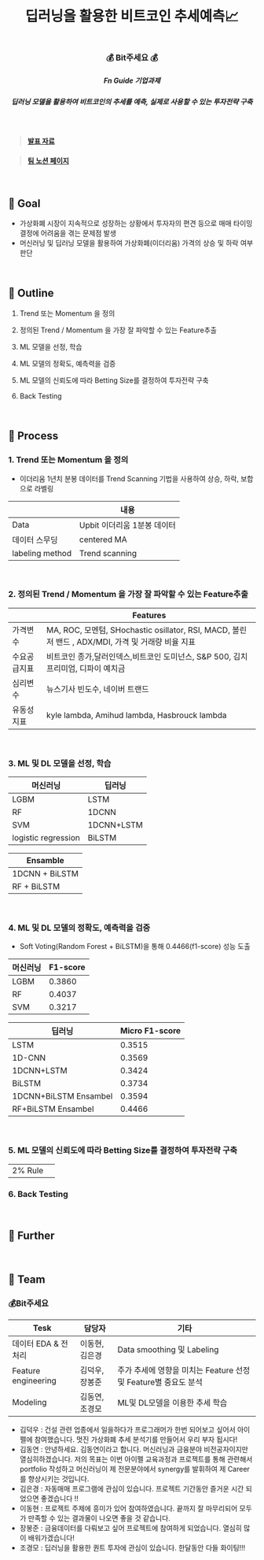 <h1 align="center"> <br>딥러닝을 활용한 비트코인 추세예측📈</h1>
<h3 align="center"> <br>💰 Bit주세요 💰</h3>
<h5 align="center"> Fn Guide 기업과제
<h5 align="center"> 딥러닝 모델을 활용하여 비트코인의 추세를 예측, 실제로 사용할 수 있는 투자전략 구축
</h5>
<br>

> #### [발표 자료]()

> #### [팀 노션 페이지](https://roan-prince-424.notion.site/Bit-572682b84cf4461eadffd8fcec61f14f)
 
<br>

## 💸  Goal
* 가상화폐 시장이 지속적으로 성장하는 상황에서 투자자의 편견 등으로 매매 타이밍 결정에 어려움을 겪는 문제점 발생
* 머신러닝 및 딥러닝 모델을 활용하여 가상화폐(이더리움) 가격의 상승 및 하락 여부 판단
<br>

 
## 💸  Outline
1. Trend 또는 Momentum 을 정의

2. 정의된 Trend / Momentum 을 가장 잘 파악할 수 있는 Feature추출

3. ML 모델을 선정, 학습

4. ML 모델의 정확도, 예측력을 검증

5. ML 모델의 신뢰도에 따라 Betting Size를 결정하여 투자전략 구축

6. Back Testing

<br>
 
 
<h2> 💸  Process  </h2>
 
### 1. Trend 또는 Momentum 을 정의
* 이더리움 1년치 분봉 데이터를 Trend Scanning 기법을 사용하여 상승, 하락, 보합으로 라벨링

| | 내용  |
| ------- | ------ | 
| Data | Upbit 이더리움 1분봉 데이터 |
| 데이터 스무딩 | centered MA |
| labeling method | Trend scanning |

</br>  
  
  
### 2. 정의된 Trend / Momentum 을 가장 잘 파악할 수 있는 Feature추출


| | Features  |
| ------- | ------ | 
| 가격변수 | MA, ROC, 모멘텀, SHochastic osillator, RSI, MACD, 볼린저 밴드 , ADX/MDI, 가격 및 거래량 비율 지표 |
| 수요공급지표 | 비트코인 종가,달러인덱스,비트코인 도미넌스, S&P 500, 김치프리미엄, 디파이 예치금 |
| 심리변수 | 뉴스기사 빈도수, 네이버 트랜드 |
| 유동성 지표 | kyle lambda, Amihud lambda, Hasbrouck lambda |

</br>  
  
### 3. ML 및 DL 모델을 선정, 학습
| 머신러닝 | 딥러닝  |
| ------- | ------ | 
| LGBM |LSTM  |
| RF |1DCNN |
| SVM |1DCNN+LSTM  |
| logistic regression |BiLSTM  |
 
| Ensamble  |
| ----------- | 
|1DCNN + BiLSTM  |
|RF + BiLSTM|
  
</br>  

### 4. ML 및 DL 모델의 정확도, 예측력을 검증

* Soft Voting(Random Forest + BiLSTM)을 통해 0.4466(f1-score) 성능 도출

| 머신러닝 | F1-score |
| ------- | ------ | 
| LGBM | 0.3860 |
| RF | 0.4037 |
| SVM | 0.3217 |
  
| 딥러닝 | Micro F1-score  |
| ------- | ------ | 
| LSTM| 0.3515 |
| 1D-CNN | 0.3569 |
| 1DCNN+LSTM |0.3424  |
| BiLSTM  | 0.3734 |
| 1DCNN+BiLSTM Ensambel  | 0.3594 |
| RF+BiLSTM Ensambel  | 0.4466 |
 
 
</br>  
 
 
### 5. ML 모델의 신뢰도에 따라 Betting Size를 결정하여 투자전략 구축
|  |  |
| ------- | ------ | 
| 2% Rule |  |

  
### 6. Back Testing
 
<br>
 


<h2> 💸  Further  </h2>
<br>
 

## 💸 Team
### 💰Bit주세요 
| Tesk | 담당자 | 기타 |
| -------  | ------ | ------|
| 데이터 EDA & 전처리 | 이동현, 김은경 | Data smoothing 및 Labeling  |
| Feature engineering | 김덕우, 장봉준 | 주가 추세에 영향을 미치는 Feature 선정 및 Feature별 중요도 분석 |
| Modeling | 김동연, 조경모 | ML및 DL모델을 이용한 추세 학습|
* 김덕우 : 건설 관련 업종에서 일을하다가 프로그래머가 한번 되어보고 싶어서 아이펠에 참여했습니다. 멋진 가상화폐 추세 분석기를 만들어서 우리 부자 됩시다! 
* 김동연 : 안녕하세요. 김동연이라고 합니다. 머신러닝과 금융분야 비전공자이지만 열심히하겠습니다. 저의 목표는 이번 아이펠 교육과정과 프로젝트를 통해 관련해서 portfolio 작성하고 머신러닝이 제 전문분야에서 synergy를 발휘하여 제 Career를 향상시키는 것입니다.
* 김은경 : 자동매매 프로그램에 관심이 있습니다. 프로젝트 기간동안 즐거운 시간 되었으면 좋겠습니다 !! 
* 이동현 : 프로젝트 주제에 흥미가 있어 참여하였습니다. 끝까지 잘 마무리되어 모두가 만족할 수 있는 결과물이 나오면 좋을 것 같습니다. 
* 장봉준 : 금융데이터를 다뤄보고 싶어 프로젝트에 참여하게 되었습니다. 열심히 많이 배워가겠습니다! 
* 조경모 : 딥러닝을 활용한 퀀트 투자에 관심이 있습니다. 한달동안 다들 화이팅!!! 
